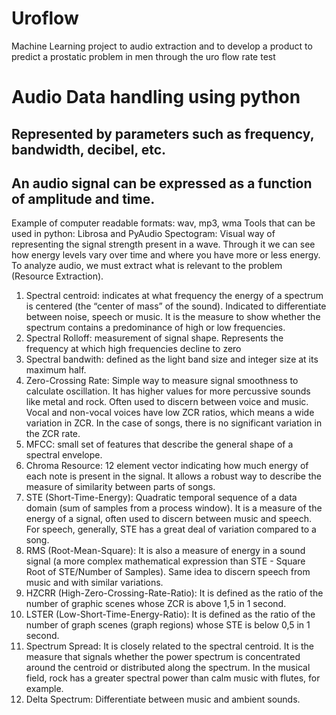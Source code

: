 # Uroflow
Machine Learning project to audio extraction and to develop a product to predict a prostatic problem in men through the uro flow rate test

# Audio Data handling using python

## Represented by parameters such as frequency, bandwidth, decibel, etc.
## An audio signal can be expressed as a function of amplitude and time.
Example of computer readable formats: wav, mp3, wma
Tools that can be used in python: Librosa and PyAudio
Spectogram: Visual way of representing the signal strength present in a wave. Through it we can see how energy levels vary over time and where you have more or less energy.
To analyze audio, we must extract what is relevant to the problem (Resource Extraction).
1. Spectral centroid: indicates at what frequency the energy of a spectrum is centered (the “center of mass” of the sound). Indicated to differentiate between noise, speech or music. It is the measure to show whether the spectrum contains a predominance of high or low frequencies.
2. Spectral Rolloff: measurement of signal shape. Represents the frequency at which high frequencies decline to zero
3. Spectral bandwith: defined as the light band size and integer size at its maximum half.
4. Zero-Crossing Rate: Simple way to measure signal smoothness to calculate oscillation. It has higher values for more percussive sounds like metal and rock. Often used to discern between voice and music. Vocal and non-vocal voices have low ZCR ratios, which means a wide variation in ZCR. In the case of songs, there is no significant variation in the ZCR rate.
5. MFCC: small set of features that describe the general shape of a spectral envelope.
6. Chroma Resource: 12 element vector indicating how much energy of each note is present in the signal. It allows a robust way to describe the measure of similarity between parts of songs.
7. STE (Short-Time-Energy): Quadratic temporal sequence of a data domain (sum of samples from a process window). It is a measure of the energy of a signal, often used to discern between music and speech. For speech, generally, STE has a great deal of variation compared to a song.
8. RMS (Root-Mean-Square): It is also a measure of energy in a sound signal (a more complex mathematical expression than STE - Square Root of STE/Number of Samples). Same idea to discern speech from music and with similar variations.
9. HZCRR (High-Zero-Crossing-Rate-Ratio): It is defined as the ratio of the number of graphic scenes whose ZCR is above 1,5 in 1 second.
10. LSTER (Low-Short-Time-Energy-Ratio): It is defined as the ratio of the number of graph scenes (graph regions) whose STE is below 0,5 in 1 second.
11. Spectrum Spread: It is closely related to the spectral centroid. It is the measure that signals whether the power spectrum is concentrated around the centroid or distributed along the spectrum. In the musical field, rock has a greater spectral power than calm music with flutes, for example.
12. Delta Spectrum: Differentiate between music and ambient sounds.
